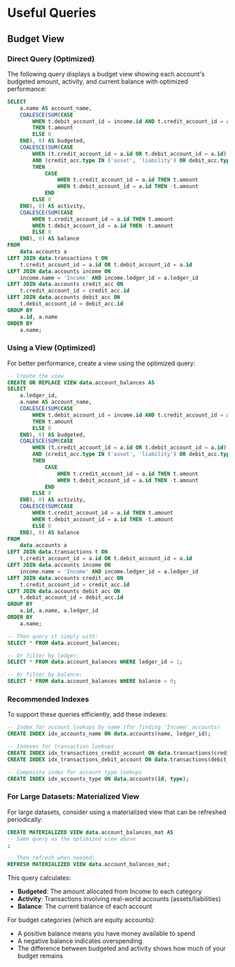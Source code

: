 # Useful Queries

## Budget View

### Direct Query (Optimized)

The following query displays a budget view showing each account's budgeted amount, activity, and current balance with optimized performance:

```sql
SELECT 
    a.name AS account_name,
    COALESCE(SUM(CASE 
        WHEN t.debit_account_id = income.id AND t.credit_account_id = a.id 
        THEN t.amount 
        ELSE 0 
    END), 0) AS budgeted,
    COALESCE(SUM(CASE 
        WHEN (t.credit_account_id = a.id OR t.debit_account_id = a.id)
        AND (credit_acc.type IN ('asset', 'liability') OR debit_acc.type IN ('asset', 'liability'))
        THEN 
            CASE 
                WHEN t.credit_account_id = a.id THEN t.amount 
                WHEN t.debit_account_id = a.id THEN -t.amount 
            END
        ELSE 0 
    END), 0) AS activity,
    COALESCE(SUM(CASE 
        WHEN t.credit_account_id = a.id THEN t.amount 
        WHEN t.debit_account_id = a.id THEN -t.amount 
        ELSE 0 
    END), 0) AS balance
FROM 
    data.accounts a
LEFT JOIN data.transactions t ON 
    t.credit_account_id = a.id OR t.debit_account_id = a.id
LEFT JOIN data.accounts income ON 
    income.name = 'Income' AND income.ledger_id = a.ledger_id
LEFT JOIN data.accounts credit_acc ON 
    t.credit_account_id = credit_acc.id
LEFT JOIN data.accounts debit_acc ON 
    t.debit_account_id = debit_acc.id
GROUP BY 
    a.id, a.name
ORDER BY 
    a.name;
```

### Using a View (Optimized)

For better performance, create a view using the optimized query:

```sql
-- Create the view
CREATE OR REPLACE VIEW data.account_balances AS
SELECT 
    a.ledger_id,
    a.name AS account_name,
    COALESCE(SUM(CASE 
        WHEN t.debit_account_id = income.id AND t.credit_account_id = a.id 
        THEN t.amount 
        ELSE 0 
    END), 0) AS budgeted,
    COALESCE(SUM(CASE 
        WHEN (t.credit_account_id = a.id OR t.debit_account_id = a.id)
        AND (credit_acc.type IN ('asset', 'liability') OR debit_acc.type IN ('asset', 'liability'))
        THEN 
            CASE 
                WHEN t.credit_account_id = a.id THEN t.amount 
                WHEN t.debit_account_id = a.id THEN -t.amount 
            END
        ELSE 0 
    END), 0) AS activity,
    COALESCE(SUM(CASE 
        WHEN t.credit_account_id = a.id THEN t.amount 
        WHEN t.debit_account_id = a.id THEN -t.amount 
        ELSE 0 
    END), 0) AS balance
FROM 
    data.accounts a
LEFT JOIN data.transactions t ON 
    t.credit_account_id = a.id OR t.debit_account_id = a.id
LEFT JOIN data.accounts income ON 
    income.name = 'Income' AND income.ledger_id = a.ledger_id
LEFT JOIN data.accounts credit_acc ON 
    t.credit_account_id = credit_acc.id
LEFT JOIN data.accounts debit_acc ON 
    t.debit_account_id = debit_acc.id
GROUP BY 
    a.id, a.name, a.ledger_id
ORDER BY 
    a.name;

-- Then query it simply with:
SELECT * FROM data.account_balances;

-- Or filter by ledger:
SELECT * FROM data.account_balances WHERE ledger_id = 1;

-- Or filter by balance:
SELECT * FROM data.account_balances WHERE balance > 0;
```

### Recommended Indexes

To support these queries efficiently, add these indexes:

```sql
-- Index for account lookups by name (for finding 'Income' accounts)
CREATE INDEX idx_accounts_name ON data.accounts(name, ledger_id);

-- Indexes for transaction lookups
CREATE INDEX idx_transactions_credit_account ON data.transactions(credit_account_id);
CREATE INDEX idx_transactions_debit_account ON data.transactions(debit_account_id);

-- Composite index for account type lookups
CREATE INDEX idx_accounts_type ON data.accounts(id, type);
```

### For Large Datasets: Materialized View

For large datasets, consider using a materialized view that can be refreshed periodically:

```sql
CREATE MATERIALIZED VIEW data.account_balances_mat AS
-- Same query as the optimized view above
;

-- Then refresh when needed:
REFRESH MATERIALIZED VIEW data.account_balances_mat;
```

This query calculates:
- **Budgeted**: The amount allocated from Income to each category
- **Activity**: Transactions involving real-world accounts (assets/liabilities)
- **Balance**: The current balance of each account

For budget categories (which are equity accounts):
- A positive balance means you have money available to spend
- A negative balance indicates overspending
- The difference between budgeted and activity shows how much of your budget remains
